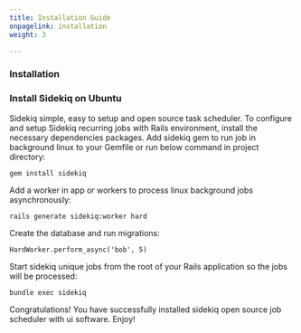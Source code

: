 ```yaml
---
title: Installation Guide
onpagelink: installation
weight: 3

---
```


### Installation

### Install Sidekiq on Ubuntu

Sidekiq simple, easy to setup and open source task scheduler. To configure and setup Sidekiq recurring jobs with Rails environment, install the necessary dependencies packages. Add sidekiq gem to run job in background linux to your Gemfile or run below command in project directory:

    gem install sidekiq

Add a worker in app or workers to process linux background jobs asynchronously:

    rails generate sidekiq:worker hard

Create the database and run migrations:

    HardWorker.perform_async('bob', 5)

Start sidekiq unique jobs from the root of your Rails application so the jobs will be processed:

    bundle exec sidekiq

Congratulations! You have successfully installed sidekiq open source job scheduler with ui software. Enjoy!